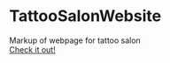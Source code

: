 # TattooSalonWebsite
Markup of webpage for tattoo salon
<br />
[Check it out!](https://yanaholoborodko.github.io/TattooSalonWebsite/)
